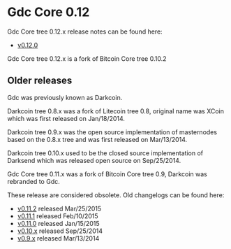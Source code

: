 Gdc Core 0.12
==================

Gdc Core tree 0.12.x release notes can be found here:
- [v0.12.0](release-notes/gdc/release-notes-0.12.0.md)

Gdc Core tree 0.12.x is a fork of Bitcoin Core tree 0.10.2



Older releases
--------------

Gdc was previously known as Darkcoin.

Darkcoin tree 0.8.x was a fork of Litecoin tree 0.8, original name was XCoin
which was first released on Jan/18/2014.

Darkcoin tree 0.9.x was the open source implementation of masternodes based on
the 0.8.x tree and was first released on Mar/13/2014.

Darkcoin tree 0.10.x used to be the closed source implementation of Darksend
which was released open source on Sep/25/2014.

Gdc Core tree 0.11.x was a fork of Bitcoin Core tree 0.9, Darkcoin was rebranded
to Gdc.

These release are considered obsolete. Old changelogs can be found here:

- [v0.11.2](release-notes/gdc/release-notes-0.11.2.md) released Mar/25/2015
- [v0.11.1](release-notes/gdc/release-notes-0.11.1.md) released Feb/10/2015
- [v0.11.0](release-notes/gdc/release-notes-0.11.0.md) released Jan/15/2015
- [v0.10.x](release-notes/gdc/release-notes-0.10.0.md) released Sep/25/2014
- [v0.9.x](release-notes/gdc/release-notes-0.9.0.md) released Mar/13/2014
